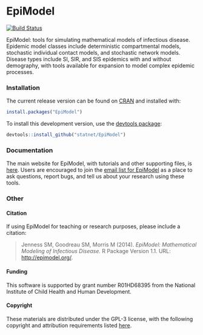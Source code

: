 EpiModel
===============

[![Build Status](https://travis-ci.org/statnet/EpiModel.svg?branch=master)](https://travis-ci.org/statnet/EpiModel)

EpiModel: tools for simulating mathematical models of infectious disease. Epidemic model classes include deterministic compartmental models, stochastic individual contact models, and stochastic network models. Disease types include SI, SIR, and SIS epidemics with and without demography, with tools available for expansion to model complex epidemic processes.


### Installation
The current release version can be found on <a href="http://cran.r-project.org/web/packages/EpiModel/index.html" target="_blank">CRAN</a> and installed with:
```r
install.packages("EpiModel")
```

To install this development version, use the <a href="https://github.com/hadley/devtools" target="_blank">devtools package</a>:
```r
devtools::install_github("statnet/EpiModel")
```

### Documentation
The main website for EpiModel, with tutorials and other supporting files, is <a href="http://statnet.github.io/EpiModel/" target="_blank">here</a>. Users are encouraged to join the <a href="http://mailman11.u.washington.edu/mailman/listinfo/epimodel" target="_blank">email list for EpiModel</a> as a place to ask questions, report bugs, and tell us about your research using these tools.


### Other 

#### Citation
If using EpiModel for teaching or research purposes, please include a citation:
> Jenness SM, Goodreau SM, Morris M (2014). *EpiModel: Mathematical Modeling of Infectious Disease.* R Package Version 1.1. URL:  http://epimodel.org/.

#### Funding
This software is supported by grant number R01HD68395 from the National Institute of Child Health and Human Development.

#### Copyright
These materials are distributed under the GPL-3 license, with the following copyright and attribution requirements listed <a href="http://statnet.csde.washington.edu/attribution.shtml" target="_blank">here</a>.
